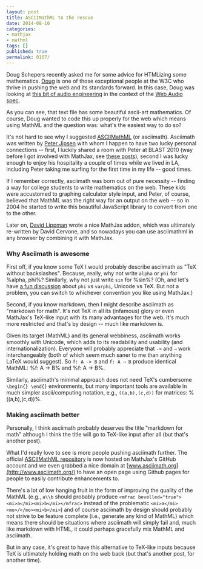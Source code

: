 ```yaml
---
layout: post
title: ASCIIMathML to the rescue
date: 2014-08-10
categories:
- mathjax
- mathml
tags: []
published: true
permalink: 0167/
---
```


Doug Schepers recently asked me for some advice for HTMLizing some mathematics. [Doug](http://www.w3.org/People/Schepers/) is one of those exceptional people at the W3C who thrive in pushing the web and its standards forward. In this case, Doug was looking at [this bit of audio engineering](http://www.musicdsp.org/files/Audio-EQ-Cookbook.txt) in the context of the [Web Audio spec](http://www.w3.org/TR/webaudio/).

As you can see, that text file has some beautiful ascii-art mathematics. Of course, Doug wanted to code this up properly for the web which means using MathML and the question was: what's the easiest way to do so?

It's not hard to see why I suggested [ASCIIMathML](http://www1.chapman.edu/~jipsen/mathml/asciimath.html) (or asciimath). Asciimath was written by [Peter Jipsen](http://www1.chapman.edu/~jipsen/) with whom I happen to have two lucky personal connections -- first, I luckily shared a room with Peter at BLAST 2010 (way before I got involved with MathJax, see [these posts](http://boolesrings.org/krautzberger/tag/blast-2010/)), second I was lucky enough to enjoy his hospitality a couple of times while we lived in LA, including Peter taking me surfing for the first time in my life -- good times.

If I remember correctly, asciimath was born out of pure necessity -- finding a way for college students to write mathematics on the web. These kids were accustomed to graphing calculator style input, and Peter, of course, believed that MathML was the right way for an output on the web -- so in 2004 he started to write this beautiful JavaScript library to convert from one to the other.

Later on, [David Lippman](http://dlippman.imathas.com/) wrote a nice MathJax addon, which was ultimately re-written by David Cervone, and so nowadays you can use asciimathml in any browser by combining it with MathJax.

### Why Asciimath is awesome

First off, if you know some TeX I would probably describe asciimath as "TeX without backslashes". Because, really, why not write `alpha` or `phi` for %alpha, phi%? Similarly, why not just write `sin` for %sin%? (Oh, and let's have [a fun discussion](https://github.com/mathjax/MathJax/issues/353) about `phi` vs `varphi`, Unicode vs TeX. But not a problem, you can switch to whichever convention you like using MathJax.)

Second, if you know markdown, then I might describe asciimath as "markdown for math". It's not TeX in all its (infamous) glory or even MathJax's TeX-like input with its many advantages for the web. It's much more restricted and that's by design -- much like markdown is.

Given its target (MathML) and its general webbiness, asciimath works smoothly with Unicode, which adds to its readability and usability (and internationalization). Everyone will probably appreciate that `->` and `→` work interchangeably (both of which seem much saner to me than anything LaTeX would suggest). So `f: A -> B` and `f: A → B` produce identical MathML: %f: A -> B% and %f: A → B%.

Similarly, asciimath's minimal approach does not need TeX's cumbersome `\begin{} \end{}` environments, but many important tools are available in much simpler ascii/computing notation, e.g., `((a,b),(c,d))` for matrices: %((a,b),(c,d))%.

### Making asciimath better

Personally, I think asciimath probably deserves the title "markdown for math" although I think the title will go to TeX-like input after all (but that's another post).

What I'd really love to see is more people pushing asciimath further. The official [ASCIIMathML repository](https://github.com/mathjax/asciimathml) is now hosted on MathJax's GitHub account and we even grabbed a nice domain at [www.asciimath.org](http://www.asciimath.org/) to have an open page using Github pages for people to easily contribute enhancements to.

There's a lot of low hanging fruit in the form of improving the quality of the MathML (e.g., `a\\b` should probably produce `<mfrac bevelled="true"><mi>a</mi><mi>b</mi></mfrac>` instead of the problematic `<mi>a</mi><mo>/</mo><mi>b</mi>`) and of course asciimath by design should probably not strive to be feature complete (i.e., generate any kind of MathML) which means there should be situations where asciimath will simply fail and, much like markdown with HTML, it could perhaps gracefully mix MathML and asciimath.

But in any case, it's great to have this alternative to TeX-like inputs because TeX is ultimately holding math on the web back (but that's another post, for another time).
